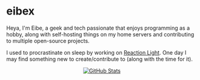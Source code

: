 # eibex

  Heya, I'm Eibe, a geek and tech passionate that enjoys programming as a hobby, along with self-hosting things on my home servers and contributing to multiple open-source projects.
 
  I used to procrastinate on sleep by working on [Reaction Light](https://github.com/eibex/reaction-light). One day I may find something new to create/contribute to (along with the time for it).

  
<div align="center">

  [![GitHub Stats](https://github-readme-stats.vercel.app/api?username=eibex&theme=default%20&include_all_commits=true&show_icons=true&hide_title=true&hide_border=true&count_private=true&bg_color=0000&text_color=ffff&icon_color=F2E699&border_color=ffff&title_color=F2E699)](#)

</div>
